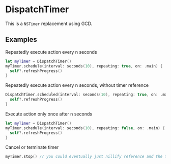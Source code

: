 #  DispatchTimer

This is a `NSTimer` replacement using GCD.

## Examples

Repeatedly execute action every n seconds

```swift
let myTimer = DispatchTimer()
myTimer.schedule(interval: seconds(10), repeating: true, on: .main) { [weak self] in
  self?.refreshProgress()
}
```

Repeatedly execute action every n seconds, without timer reference

```swift
DispatchTimer.scheduled(interval: seconds(10), repeating: true, on: .main) { [weak self] in
  self?.refreshProgress()
}
```

Execute action only once after n seconds

```swift
let myTimer = DispatchTimer()
myTimer.schedule(interval: seconds(10), repeating: false, on: .main) { [weak self] in
  self?.refreshProgress()
}
```

Cancel or terminate timer

```swift
myTimer.stop() // you could eventually just nillify reference and the timer is terminated
```
